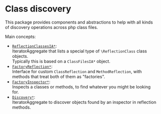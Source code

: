 # Class discovery

This package provides components and abstractions to help with all kinds of discovery operations across php class files.

Main concepts:
- [`ReflectionClassesIA*`](src/ReflectionClassesIA/ReflectionClassesIAInterface.php):\
  IteratorAggregate that lists a special type of `\ReflectionClass` class objects.\
  Typically this is based on a `ClassFilesIA*` object.
- [`FactoryReflection*`](src/Reflection/FactoryReflectionInterface.php):\
  Interface for custom `ClassReflection` and `MethodReflection`, with methods that treat both of them as "factories".
- [`FactoryInspector*`](src/Inspector/FactoryInspectorInterface.php):\
  Inspects a classes or methods, to find whatever you might be looking for.
- [`Discovery*`](src/Discovery/DiscoveryInterface.php):\
  IteratorAggregate to discover objects found by an inspector in reflection methods.
